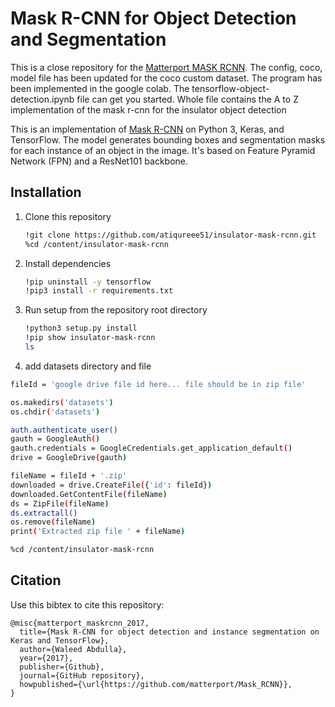 
# Mask R-CNN for Object Detection and Segmentation
This is a close repository for the [Matterport MASK RCNN](https://github.com/matterport/Mask_RCNN). The config, coco, model file has been updated for the coco custom dataset. The program has been implemented in the google colab. The tensorflow-object-detection.ipynb file can get you started. Whole file contains the A to Z implementation of the mask r-cnn for the insulator object detection





This is an implementation of [Mask R-CNN](https://arxiv.org/abs/1703.06870) on Python 3, Keras, and TensorFlow. The model generates bounding boxes and segmentation masks for each instance of an object in the image. It's based on Feature Pyramid Network (FPN) and a ResNet101 backbone.









## Installation
1. Clone this repository
    ```bash
    !git clone https://github.com/atiqureee51/insulator-mask-rcnn.git
    %cd /content/insulator-mask-rcnn

    ```

2. Install dependencies
   ```bash
   !pip uninstall -y tensorflow
   !pip3 install -r requirements.txt
   ```
3. Run setup from the repository root directory
    ```bash
    !python3 setup.py install
    !pip show insulator-mask-rcnn
    ls
    ```
   
4. add datasets directory and file
```bash
fileId = 'google drive file id here... file should be in zip file'

os.makedirs('datasets')
os.chdir('datasets')

auth.authenticate_user()
gauth = GoogleAuth()
gauth.credentials = GoogleCredentials.get_application_default()
drive = GoogleDrive(gauth)

fileName = fileId + '.zip'
downloaded = drive.CreateFile({'id': fileId})
downloaded.GetContentFile(fileName)
ds = ZipFile(fileName)
ds.extractall()
os.remove(fileName)
print('Extracted zip file ' + fileName)

%cd /content/insulator-mask-rcnn
```


## Citation
Use this bibtex to cite this repository:
```
@misc{matterport_maskrcnn_2017,
  title={Mask R-CNN for object detection and instance segmentation on Keras and TensorFlow},
  author={Waleed Abdulla},
  year={2017},
  publisher={Github},
  journal={GitHub repository},
  howpublished={\url{https://github.com/matterport/Mask_RCNN}},
}
```
